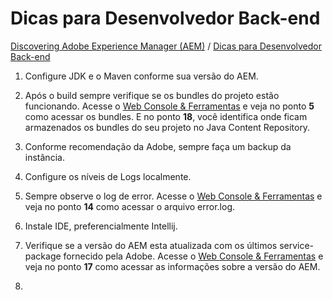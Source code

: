 Dicas para Desenvolvedor Back-end
=========

[Discovering Adobe Experience Manager (AEM)](README.md) / [Dicas para Desenvolvedor Back-end](dicas-para-desenvolvedor-back-end.md)

1. Configure JDK e o Maven conforme sua versão do AEM.

2. Após o build sempre verifique se os bundles do projeto estão funcionando. Acesse o [Web Console & Ferramentas](web-console-e-ferramentas.md) e veja no ponto **5** como acessar os bundles. E no ponto **18**, você identifica onde ficam armazenados os bundles do seu projeto no Java Content Repository.

3. Conforme recomendação da Adobe, sempre faça um backup da instância. 

4. Configure os níveis de Logs localmente.

5. Sempre observe o log de error. Acesse o [Web Console & Ferramentas](web-console-e-ferramentas.md) e veja no ponto **14** como acessar o arquivo error.log.

6. Instale IDE, preferencialmente Intellij.

7. Verifique se a versão do AEM esta atualizada com os últimos service-package fornecido pela Adobe. Acesse o [Web Console & Ferramentas](web-console-e-ferramentas.md) e veja no ponto **17** como acessar as informações sobre a versão do AEM.

8. 
